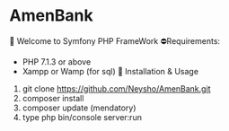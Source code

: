 # AmenBank

👋 Welcome to Symfony PHP FrameWork
⛔Requirements:
- PHP 7.1.3 or above
- Xampp or Wamp (for sql)
🔧 Installation & Usage
1. git clone https://github.com/Neysho/AmenBank.git
2. composer install
3. composer update (mendatory)
4. type  php bin/console server:run 
